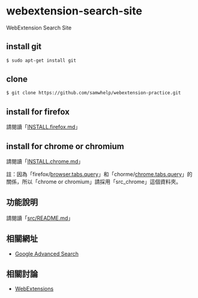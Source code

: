 # webextension-search-site

WebExtension Search Site


## install git

``` sh
$ sudo apt-get install git
```


## clone

``` sh
$ git clone https://github.com/samwhelp/webextension-practice.git
```


## install for firefox

請閱讀「[INSTALL.firefox.md](https://github.com/samwhelp/webextension-search-ubuntu-tw/blob/master/doc/INSTALL.firefox.md)」


## install for chrome or chromium

請閱讀「[INSTALL.chrome.md](https://github.com/samwhelp/webextension-search-ubuntu-tw/blob/master/doc/INSTALL.chrome.md)」

註：因為「firefox/[browser.tabs.query](https://developer.mozilla.org/en-US/Add-ons/WebExtensions/API/tabs/query)」和「chorme/[chrome.tabs.query](https://developer.chrome.com/extensions/tabs#method-query)」的關係，所以「chrome or chromium」請採用「src_chrome」這個資料夾。

## 功能說明

請閱讀「[src/README.md](src/README.md)」


## 相關網址

* [Google Advanced Search](https://www.google.com/advanced_search)


## 相關討論

* [WebExtensions](https://www.ubuntu-tw.org/modules/newbb/viewtopic.php?post_id=355912#forumpost355912)
